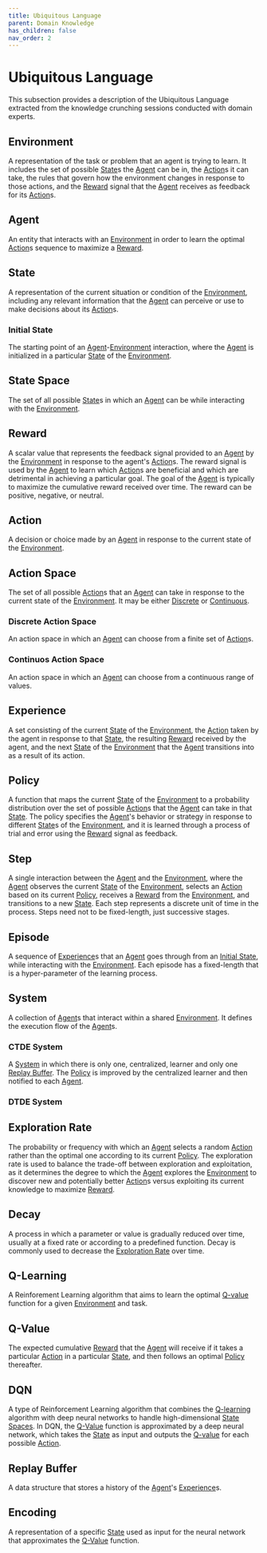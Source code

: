 ```yaml
---
title: Ubiquitous Language
parent: Domain Knowledge
has_children: false
nav_order: 2
---
```


# Ubiquitous Language

This subsection provides a description of the Ubiquitous Language extracted from the knowledge crunching sessions conducted with domain experts.

## Environment
A representation of the task or problem that an agent is trying to learn. It includes the set of possible [State](#state)s the [Agent](#agent) can be in, the [Action](#action)s it can take, the rules that govern how the environment changes in response to those actions, and the [Reward](#reward) signal that the [Agent](#agent) receives as feedback for its [Action](#action)s.

## Agent
An entity that interacts with an [Environment](#environment) in order to learn the optimal [Action](#action)s sequence to maximize a [Reward](#reward).

## State
A representation of the current situation or condition of the [Environment](#environment), including any relevant information that the [Agent](#agent) can perceive or use to make decisions about its [Action](#action)s.

### Initial State
The starting point of an [Agent](#agent)-[Environment](#environment) interaction, where the [Agent](#agent) is initialized in a particular [State](#state) of the [Environment](#environment).

## State Space
The set of all possible [State](#state)s in which an [Agent](#agent) can be while interacting with the [Environment](#environment). 

## Reward 
A scalar value that represents the feedback signal provided to an [Agent](#agent) by the [Environment](#environment) in response to the agent's [Action](#action)s. The reward signal is used by the [Agent](#agent) to learn which [Action](#action)s are beneficial and which are detrimental in achieving a particular goal. The goal of the [Agent](#agent) is typically to maximize the cumulative reward received over time. The reward can be positive, negative, or neutral.

## Action
A decision or choice made by an [Agent](#agent) in response to the current state of the [Environment](#environment).

## Action Space
The set of all possible [Action](#action)s that an [Agent](#agent) can take in response to the current state of the [Environment](#environment). It may be either [Discrete](#discrete-action-space) or [Continuous](#continuos-action-space).

### Discrete Action Space
An action space in which an [Agent](#agent) can choose from a finite set of [Action](#action)s.

### Continuos Action Space
An action space in which an [Agent](#agent) can choose from a continuous range of values.

## Experience
A set consisting of the current [State](#state) of the [Environment](#environment), the [Action](#action) taken by the agent in response to that [State](#state), the resulting [Reward](#reward) received by the agent, and the next [State](#State) of the [Environment](#environment) that the [Agent](#agent) transitions into as a result of its action.

## Policy
A function that maps the current [State](#state) of the [Environment](#environment) to a probability distribution over the set of possible [Action](#action)s that the [Agent](#agent) can take in that [State](#state). The policy specifies the [Agent](#agent)'s behavior or strategy in response to different [State](#state)s of the [Environment](#environment), and it is learned through a process of trial and error using the [Reward](#reward) signal as feedback.

## Step
A single interaction between the [Agent](#agent) and the [Environment](#environment), where the [Agent](#agent) observes the current [State](#state) of the [Environment](#environment), selects an [Action](#action) based on its current [Policy](#policy), receives a [Reward](#reward) from the [Environment](#environment), and transitions to a new [State](#state). Each step represents a discrete unit of time in the process. Steps need not to be fixed-length, just successive stages.

## Episode
A sequence of [Experience](#experience)s that an [Agent](#agent) goes through from an [Initial State](#initial-state), while interacting with the [Environment](#environment). Each episode has a fixed-length that is a hyper-parameter of the learning process.

## System
A collection of [Agent](#agent)s that interact within a shared [Environment](#environment). It defines the execution flow of the [Agent](#agent)s.

### CTDE System
A [System](#system) in which there is only one, centralized, learner and only one [Replay Buffer](#replay-buffer). The [Policy](#policy) is 
improved by the centralized learner and then notified to each [Agent](#agent).

### DTDE System



## Exploration Rate
The probability or frequency with which an [Agent](#agent) selects a random [Action](#action) rather than the optimal one according to its current [Policy](#policy). The exploration rate is used to balance the trade-off between exploration and exploitation, as it determines the degree to which the [Agent](#agent) explores the [Environment](#environment) to discover new and potentially better [Action](#action)s versus exploiting its current knowledge to maximize [Reward](#reward).

## Decay
A process in which a parameter or value is gradually reduced over time, usually at a fixed rate or according to a predefined function. Decay is commonly used to decrease the [Exploration Rate](#exploration-rate) over time. 

## Q-Learning
A Reinforement Learning algorithm that aims to learn the optimal [Q-value](#q-value) function for a given [Environment](#environment) and task.

## Q-Value
The expected cumulative [Reward](#reward) that the [Agent](#agent) will receive if it takes a particular [Action](#action) in a particular [State](#state), and then follows an optimal [Policy](#policy) thereafter.

## DQN
A type of Reinforcement Learning algorithm that combines the [Q-learning](#q-learning) algorithm with deep neural networks to handle high-dimensional [State Spaces](#state-space). In DQN, the [Q-Value](#q-value) function is approximated by a deep neural network, which takes the [State](#state) as input and outputs the [Q-value](#q-value) for each possible [Action](#action).

## Replay Buffer
A data structure that stores a history of the [Agent](#agent)'s [Experience](#experience)s. 

## Encoding
A representation of a specific [State](#state) used as input for the neural network that approximates the [Q-Value](#q-value) function.
 
